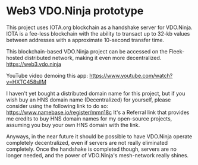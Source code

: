 # Web3 VDO.Ninja prototype

This project uses IOTA.org blockchain as a handshake server for VDO.Ninja.  IOTA is a fee-less blockchain with the ability to transact up to 32-kb values between addresses with a approximate 10-second transfer time.

This blockchain-based VDO.Ninja project can be accessed on the Fleek-hosted distributed network, making it even more decentralized. https://web3.vdo.ninja 

YouTube video demoing this app:
https://www.youtube.com/watch?v=HXTC458sllM

I haven't yet bought a distributed domain name for this project, but if you wish buy an HNS domain name (Decentralized) for yourself, please consider using the following link to do so:  https://www.namebase.io/register/mmn18c  It's a Referral link that provides me credits to buy HNS domain names for my open-source projects, assuming you buy your own HNS domain with the link.

Anyways, in the near future it should be possible to have VDO.Ninja operate completely decentralized, even if servers are not really eliminated completely. Once the handshake is completed though, servers are no longer needed, and the power of VDO.Ninja's mesh-network really shines.


